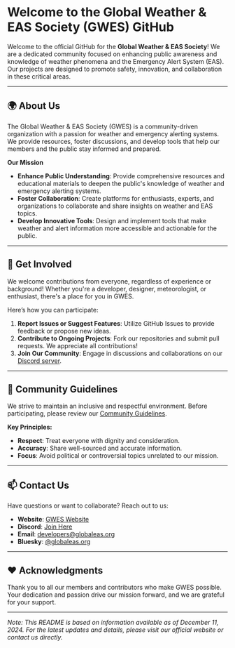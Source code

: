 # Welcome to the Global Weather & EAS Society (GWES) GitHub

Welcome to the official GitHub for the **Global Weather & EAS Society**! We are a dedicated community focused on enhancing public awareness and knowledge of weather phenomena and the Emergency Alert System (EAS). Our projects are designed to promote safety, innovation, and collaboration in these critical areas.

---

## 🌍 About Us

The Global Weather & EAS Society (GWES) is a community-driven organization with a passion for weather and emergency alerting systems. We provide resources, foster discussions, and develop tools that help our members and the public stay informed and prepared.

**Our Mission**
- **Enhance Public Understanding**: Provide comprehensive resources and educational materials to deepen the public's knowledge of weather and emergency alerting systems.
- **Foster Collaboration**: Create platforms for enthusiasts, experts, and organizations to collaborate and share insights on weather and EAS topics.
- **Develop Innovative Tools**: Design and implement tools that make weather and alert information more accessible and actionable for the public.


---

## 🔗 Get Involved

We welcome contributions from everyone, regardless of experience or background! Whether you're a developer, designer, meteorologist, or enthusiast, there's a place for you in GWES.

Here’s how you can participate:
1. **Report Issues or Suggest Features**: Utilize GitHub Issues to provide feedback or propose new ideas.
2. **Contribute to Ongoing Projects**: Fork our repositories and submit pull requests. We appreciate all contributions!
3. **Join Our Community**: Engage in discussions and collaborations on our [Discord server](https://discord.com/invite/gwes).

---

## 📜 Community Guidelines

We strive to maintain an inclusive and respectful environment. Before participating, please review our [Community Guidelines](https://globaleas.org/community-guidelines).

**Key Principles:**
- **Respect**: Treat everyone with dignity and consideration.
- **Accuracy**: Share well-sourced and accurate information.
- **Focus**: Avoid political or controversial topics unrelated to our mission.

---

## 📫 Contact Us

Have questions or want to collaborate? Reach out to us:
- **Website**: [GWES Website](https://globaleas.org/)
- **Discord**: [Join Here](https://discord.com/invite/gwes)
- **Email**: [developers@globaleas.org](mailto:developers@globaleas.org)
- **Bluesky**: [@globaleas.org](https://bsky.app/globaleas.org)

---

## ❤️ Acknowledgments

Thank you to all our members and contributors who make GWES possible. Your dedication and passion drive our mission forward, and we are grateful for your support.


---

*Note: This README is based on information available as of December 11, 2024. For the latest updates and details, please visit our official website or contact us directly.*
